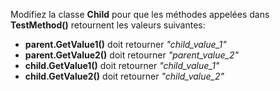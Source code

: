 Modifiez la classe **Child** pour que les méthodes appelées dans **TestMethod()** retournent les valeurs suivantes:
- **parent.GetValue1()** doit retourner <em>"child_value_1"</em>
- **parent.GetValue2()** doit retourner <em>"parent_value_2"</em>
- **child.GetValue1()** doit retourner <em>"child_value_1"</em>
- **child.GetValue2()** doit retourner <em>"child_value_2"</em>

